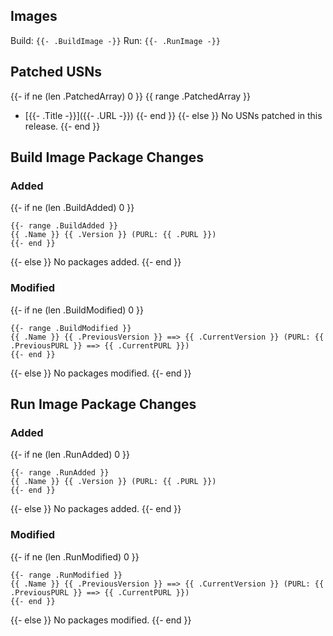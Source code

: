 ## Images
Build: `{{- .BuildImage -}}`
Run: `{{- .RunImage -}}`

## Patched USNs
{{- if ne (len .PatchedArray) 0 }}
{{ range .PatchedArray }}
- [{{- .Title -}}]({{- .URL -}})
{{- end }}
{{- else }}
No USNs patched in this release.
{{- end }}

## Build Image Package Changes
### Added
{{- if ne (len .BuildAdded) 0 }}
```
{{- range .BuildAdded }}
{{ .Name }} {{ .Version }} (PURL: {{ .PURL }})
{{- end }}
```
{{- else }}
No packages added.
{{- end }}

### Modified
{{- if ne (len .BuildModified) 0 }}
```
{{- range .BuildModified }}
{{ .Name }} {{ .PreviousVersion }} ==> {{ .CurrentVersion }} (PURL: {{ .PreviousPURL }} ==> {{ .CurrentPURL }})
{{- end }}
```
{{- else }}
No packages modified.
{{- end }}

## Run Image Package Changes
### Added
{{- if ne (len .RunAdded) 0 }}
```
{{- range .RunAdded }}
{{ .Name }} {{ .Version }} (PURL: {{ .PURL }})
{{- end }}
```
{{- else }}
No packages added.
{{- end }}

### Modified
{{- if ne (len .RunModified) 0 }}
```
{{- range .RunModified }}
{{ .Name }} {{ .PreviousVersion }} ==> {{ .CurrentVersion }} (PURL: {{ .PreviousPURL }} ==> {{ .CurrentPURL }})
{{- end }}
```
{{- else }}
No packages modified.
{{- end }}
